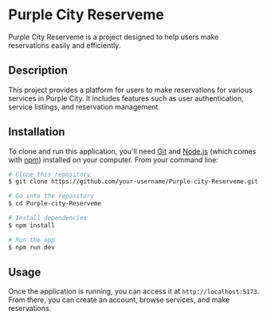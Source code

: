 # Purple City Reserveme

Purple City Reserveme is a project designed to help users make reservations easily and efficiently.

## Description

This project provides a platform for users to make reservations for various services in Purple City. It includes features such as user authentication, service listings, and reservation management.

## Installation

To clone and run this application, you'll need [Git](https://git-scm.com) and [Node.js](https://nodejs.org/en/) (which comes with [npm](http://npmjs.com)) installed on your computer. From your command line:

```bash
# Clone this repository
$ git clone https://github.com/your-username/Purple-city-Reserveme.git

# Go into the repository
$ cd Purple-city-Reserveme

# Install dependencies
$ npm install

# Run the app
$ npm run dev
```

## Usage

Once the application is running, you can access it at `http://localhost:5173`. From there, you can create an account, browse services, and make reservations.
